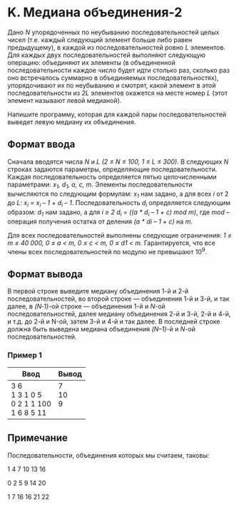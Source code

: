 # K. Медиана объединения-2

Дано *N* упорядоченных по неубыванию последовательностей целых чисел (т.е. каждый следующий элемент больше либо равен предыдущему), в каждой из последовательностей ровно *L* элементов. Для каждых двух последовательностей выполняют следующую операцию: объединяют их элементы (в объединенной последовательности каждое число будет идти столько раз, сколько раз оно встречалось суммарно в объединяемых последовательностях), упорядочивают их по неубыванию и смотрят, какой элемент в этой последовательности из *2L* элементов окажется на месте номер *L* (этот элемент называют левой медианой).

Напишите программу, которая для каждой пары последовательностей выведет левую медиану их объединения.

## Формат ввода
Сначала вводятся числа *N* и *L (2 ≤ N ≤ 100, 1 ≤ L ≤ 300)*. В следующих *N* строках задаются параметры, определяющие последовательности.
Каждая последовательность определяется пятью целочисленными параметрами: *x<sub>1</sub>, d<sub>1</sub>, a, c, m*. Элементы последовательности вычисляются по следующим формулам: *x<sub>1</sub>* нам задано, а для всех *i* от 2 до *L: x<sub>i</sub> = x<sub>i</sub> – 1 + d<sub>i</sub> – 1*. Последовательность *d<sub>i</sub>* определяется следующим образом: *d<sub>1</sub>* нам задано, а для *i ≥ 2 d<sub>i</sub> = ((a * d<sub>i</sub> – 1 + c) mod m)*, где *mod* – операция получения остатка от деления *(a * di – 1 + c)* на *m*.

Для всех последовательностей выполнены следующие ограничения: *1 ≤ m ≤ 40 000, 0 ≤ a < m, 0 ≤ c < m, 0 ≤ d1 < m.* Гарантируется, что все члены всех последовательностей по модулю не превышают 10<sup>9</sup>.

## Формат вывода
В первой строке выведите медиану объединения 1-й и 2-й последовательностей, во второй строке — объединения 1-й и 3-й, и так далее, в *(N‑1)*-ой строке — объединения 1-й и *N*-ой последовательностей, далее медиану объединения 2-й и 3-й, 2-й и 4-й, и т.д. до 2-й и N-ой, затем 3-й и 4-й и так далее. В последней строке должна быть выведена медиана объединения *(N–1)*-й и *N*-ой последовательностей.

### Пример 1
Ввод | Вывод
---| ---
3 6 <br> 1 3 1 0 5 <br> 0 2 1 1 100 <br> 1 6 8 5 11 | 7 <br> 10 <br> 9 <br><br>

## Примечание
Последовательности, объединения которых мы считаем, таковы:

1 4 7 10 13 16

0 2 5 9 14 20

1 7 16 16 21 22
